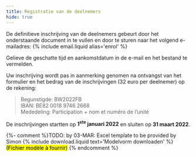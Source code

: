 ```yaml
---
title: Registratie van de deelnemers
hide: true
---
```

De definitieve inschrijving van de deelnemers gebeurt door het onderstaande document in te vullen en door te sturen naar het volgend e-mailadres:
{% include email.liquid alias='enrol' %}

Gelieve de geschatte tijd en aankomstdatum in de e-mail en het bestand te vermelden.

Uw inschrijving wordt pas in aanmerking genomen na ontvangst van het formulier en het bedrag van de inschrijvingen
(32 euro per deelnemer) op de rekening:

> Begunstigde: BW2022FB  
> IBAN: BE82 0018 9746 2668  
> Mededeling: Participation + nom et numéro de l’unité

De inschrijvingen startten op **1<sup>ste</sup> januari 2022** en sluiten op **31 maart 2022**.

{%- comment %}TODO: by 03-MAR: Excel template to be provided by Simon
{% include download.liquid text='Modelvorm downloaden' %}
<mark>(Fichier modèle à fournir)</mark>
{% endcomment %}
